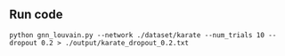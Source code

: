 ## Run code
``` 
python gnn_louvain.py --network ./dataset/karate --num_trials 10 --dropout 0.2 > ./output/karate_dropout_0.2.txt
``` 